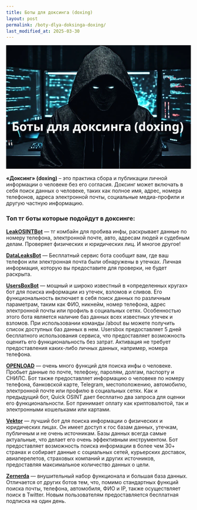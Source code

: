 ```yaml
---
title: Боты для доксинга (doxing)
layout: post
permalink: /boty-dlya-doksinga-doxing/
last_modified_at: 2025-03-30
---
```


![](/images/doxing_bot.webp)


**«Доксинг» (doxing)** – это практика сбора и публикации личной информации о человеке без его согласия. Доксинг может включать в себя поиск данных о человеке, таких как полное имя, адрес, номера телефонов, адреса электронной почты, социальные медиа-профили и другую частную информацию.



### **Топ тг боты которые подойдут в доксинге:**

**[LeakOSINTBot](/LeakOSINT/)** — тг комбайн для пробива инфы, раскрывает данные по номеру телефона, электронной почте, авто, адресам людей и судебным делам. Проверяет физических и юридических лиц. И многое другое!

**[DataLeaksBot](https://vk.cc/cytaww)** — Бесплатный сервис бота сообщит вам, где ваш телефон или электронная почта были обнаружены в утечках. Личная информация, которую вы предоставите для проверки, не будет раскрыта.

**[UsersBoxBot](/usersbox/)** — мощный и широко известный в «определенных кругах» бот для поиска информации из утечек, взломов и сливов. Его функциональность включает в себя поиск данных по различным параметрам, таким как ФИО, никнейм, номер телефона, адрес электронной почты или профиль в социальных сетях. Особенностью этого бота является наличие баз данных всех известных утечек и взломов. При использовании команды /about вы можете получить список доступных баз данных в нем. Usersbox предоставляет 5 дней бесплатного использования сервиса, что предоставляет возможность оценить его функциональность без затрат. Активация не требует предоставления каких-либо личных данных, например, номера телефона.

**[OPENLOAD](/OPENLOAD/)** — очень много функций для поиска инфы о человеке. Пробьет данные по почте, телефону, паролям, долгам, паспорту и СНИЛС. Бот также предоставляет информацию о человеке по номеру телефона, банковской карте, Telegram, местоположению, автомобилю, электронной почте или профилю в социальных сетях. Как и предыдущий бот, Quick OSINT дает бесплатно два запроса для оценки его функциональности. Бот принимает оплату как криптовалютой, так и электронными кошельками или картами.

**[Vektor](/Vektor/)** — лучший бот для поиска информации о физических и юридических лицах. Он имеет доступ к гос базам данных, утечкам, публичным и не очень источникам. Базы данных всегда самые актуальные, что делает его очень эффективным инструментом. Бот предоставляет возможность поиска информации в более чем 30+ странах и собирает данные с социальных сетей, курьерских доставок, авиаперелетов, страховых компаний и других источников, предоставляя максимальное количество данных о цели.

**[Zernerda](/zernerda/)** — внушительный набор функционала и большая база данных. Отличается от других ботов тем, что, помимо стандартных функций поиска почты, телефона, автомобиля, ФИО и IP, также осуществляет поиск в Twitter. Новым пользователям предоставляется бесплатная подписка на один день.
